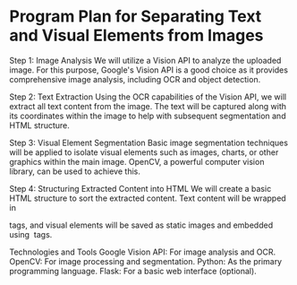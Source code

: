 # Program Plan for Separating Text and Visual Elements from Images
Step 1: Image Analysis
We will utilize a Vision API to analyze the uploaded image. For this purpose, Google's Vision API is a good choice as it provides comprehensive image analysis, including OCR and object detection.

Step 2: Text Extraction
Using the OCR capabilities of the Vision API, we will extract all text content from the image. The text will be captured along with its coordinates within the image to help with subsequent segmentation and HTML structure.

Step 3: Visual Element Segmentation
Basic image segmentation techniques will be applied to isolate visual elements such as images, charts, or other graphics within the main image. OpenCV, a powerful computer vision library, can be used to achieve this.

Step 4: Structuring Extracted Content into HTML
We will create a basic HTML structure to sort the extracted content. Text content will be wrapped in <p> tags, and visual elements will be saved as static images and embedded using <img> tags.

Technologies and Tools
Google Vision API: For image analysis and OCR.
OpenCV: For image processing and segmentation.
Python: As the primary programming language.
Flask: For a basic web interface (optional).
